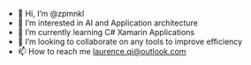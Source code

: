 - 👋 Hi, I’m @zpmnkl
- 👀 I’m interested in AI and Application architecture
- 🌱 I’m currently learning C# Xamarin Applications
- 💞️ I’m looking to collaborate on any tools to improve efficiency
- 📫 How to reach me laurence.qi@outlook.com

<!---
zpmnkl/zpmnkl is a ✨ special ✨ repository because its `README.md` (this file) appears on your GitHub profile.
You can click the Preview link to take a look at your changes.
--->
